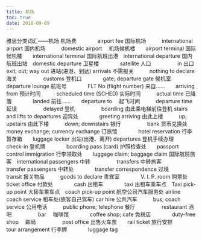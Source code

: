 ```yaml
---
title: 机场
toc: true
date: 2018-09-09
---
```


雅思分类词汇——机场
机场费　　　　airport fee
国际机场　　　international airport
国内机场　　　domestic airport　
机场候机楼　　airport terminal
国际候机楼　　international terminal
国际航班出港　international departure
国内航班出站　domestic departure
卫星楼　　　　satellite
人口　　　　　in
出口　　　　　exit; out; way out
进站(进港、到达) arrivals
不需报关　　　nothing to declare
海关　　　　　customs
登机口　　　　gate; departure gate
候机室　　　　departure lounge
航班号　　　　FLT No (flight number)
来自......　　arriving from
预计时间　　　scheduled time (SCHED)
实际时间　　　actual time
已降落　　　　landed
前往......　　departure to　
起飞时间　　　departure time
延误　　　　　delayed
登机　　　　　boarding
由此乘电梯前往登机 stairs and lifts to departures
迎宾处　　　　greeting arriving
由此上楼　　　up; upstairs
由此下楼　　　down; downstairs
银行　　　　　bank
货币兑换处　　money exchange; currency exchange
订旅馆　　　　hotel reservation
行李暂存箱　　luggage locker
出站(出港、离开) departures
登机手续办理　check-in
登机牌　　　　boarding pass (card)
护照检查处　　passport control immigration
行李领取处　　luggage claim; baggage claim
国际航班旅客　international passengers
中转　　　　　transfers
中转旅客　　　transfer passengers
中转处　　　　transfer correspondence
过境　　　　　transit
报关物品　　　goods to declare
贵宾室　　　　V. I. P. room
购票处　　　　ticket office
付款处　　　　cash
出租车　　　　taxi
出租车乘车点　Taxi pick-up point
大轿车乘车点　coach pick-up point
航空公司汽车服务处 airline coach service
租车处(旅客自己驾车) car hire
公共汽车　　　bus; coach service 
公用电话　　　public phone; telephone
餐厅　　　　　restaurant
酒吧　　　　　bar　
咖啡馆　　　　coffee shop; cafe
免税店　　　　duty-free shop　
邮局　　　　　post office
出售火车票　　rail ticket
旅行安排　　　tour arrangement
行李牌　　　　luggage tag
